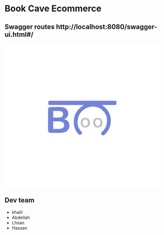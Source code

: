 # Book Cave Ecommerce

## Swagger routes http://localhost:8080/swagger-ui.html#/

![alt text](https://github.com/KhalilKes/book_cave/blob/master/rand_folder/logo.png)


## Dev team

* khalil 
* Abdellah
* Lhsan
* Hassan

